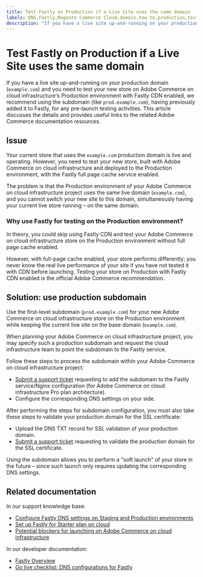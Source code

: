 ```yaml
---
title: Test Fastly on Production if a Live Site uses the same domain
labels: DNS,Fastly,Magento Commerce Cloud,domain,how to,production,test,Adobe Commerce,cloud infrastructure,Pro,Starter
description: "If you have a live site up-and-running on your production domain (`example.com`) and you need to test your new store on Adobe Commerce on cloud infrastructure's Production environment with Fastly CDN enabled, we recommend using the subdomain (like `prod.example.com`), having previously added it to Fastly, for any pre-launch testing activities. This article discusses the details and provides useful links to the related Adobe Commerce documentation resources."
---
```


# Test Fastly on Production if a Live Site uses the same domain

If you have a live site up-and-running on your production domain (`example.com`) and you need to test your new store on Adobe Commerce on cloud infrastructure's Production environment with Fastly CDN enabled, we recommend using the subdomain (like `prod.example.com`), having previously added it to Fastly, for any pre-launch testing activities. This article discusses the details and provides useful links to the related Adobe Commerce documentation resources.

## Issue

Your current store that uses the `example.com` production domain is live and operating. However, you need to test your new store, built with Adobe Commerce on cloud infrastructure and deployed to the Production environment, with the Fastly full page cache service enabled.

The problem is that the Production environment of your Adobe Commerce on cloud infrastructure project uses the same live domain (`example.com`), and you cannot switch your new site to this domain, simultaneously having your current live store running &ndash; on the same domain.

### Why use Fastly for testing on the Production environment?

In theory, you could skip using Fastly CDN and test your Adobe Commerce on cloud infrastructure store on the Production environment without full page cache enabled.

However, with full-page cache enabled, your store performs differently; you never know the real live performance of your site if you have not tested it with CDN before launching. Testing your store on Production with Fastly CDN enabled is the official Adobe Commerce recommendation.

## Solution: use production subdomain

Use the first-level subdomain (`prod.example.com`) for your new Adobe Commerce on cloud infrastructure store on the Production environment while keeping the current live site on the base domain (`example.com`).

When planning your Adobe Commerce on cloud infrastructure project, you may specify such a production subdomain and request the cloud infrastructure team to point the subdomain to the Fastly service.

Follow these steps to process the subdomain within your Adobe Commerce on cloud infrastructure project:

* [Submit a support ticket](https://support.magento.com/hc/en-us/articles/360000913794#submit-ticket) requesting to add the subdomain to the Fastly service/Nginx configuration (for Adobe Commerce on cloud infrastructure Pro plan architecture).
* Configure the corresponding DNS settings on your side.

After performing the steps for subdomain configuration, you must also take these steps to validate your production domain for the SSL certificate:

* Upload the DNS TXT record for SSL validation of your production domain.
* [Submit a support ticket](https://support.magento.com/hc/en-us/articles/360000913794#submit-ticket) requesting to validate the production domain for the SSL certificate.

Using the subdomain allows you to perform a "soft launch" of your store in the future &ndash; since such launch only requires updating the corresponding DNS settings.

## Related documentation

In our support knowledge base:

* [Configure Fastly DNS settings on Staging and Production environments](https://support.magento.com/hc/en-us/articles/115004685913)
* [Set up Fastly for Starter plan on cloud](https://support.magento.com/hc/en-us/articles/360002491773)
* [Potential blockers for launching on Adobe Commerce on cloud infrastructure](https://support.magento.com/hc/en-us/articles/115002517274)

In our developer documentation:

* [Fastly Overview](https://devdocs.magento.com/cloud/cdn/cloud-fastly.html)
* [Go live checklist: DNS configurations for Fastly](http://devdocs.magento.com/guides/v2.2/cloud/live/go-live-checklist.html#dns)